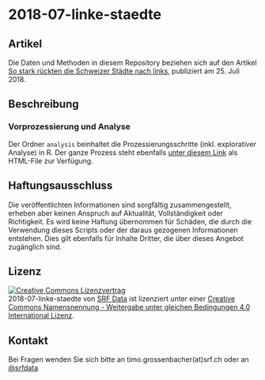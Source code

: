 # 2018-07-linke-staedte

## Artikel

Die Daten und Methoden in diesem Repository beziehen sich auf den Artikel [So stark rückten die Schweizer Städte nach links](https://www.srf.ch/news/schweiz/urbaner-linksrutsch-so-stark-rueckten-die-schweizer-staedte-nach-links), publiziert am 25. Juli 2018. 

## Beschreibung

### Vorprozessierung und Analyse

Der Ordner `analysis` beinhaltet die Prozessierungsschritte (inkl. explorativer Analyse) in R. Der ganze Prozess steht ebenfalls [unter diesem Link](http://srfdata.github.io/2018-07-linke-staedte/) als HTML-File zur Verfügung. 

## Haftungsausschluss

Die veröffentlichten Informationen sind sorgfältig zusammengestellt, erheben aber keinen Anspruch auf Aktualität, Vollständigkeit oder Richtigkeit. Es wird keine Haftung übernommen für Schäden, die  durch die Verwendung dieses Scripts oder der daraus gezogenen Informationen entstehen. Dies gilt ebenfalls für Inhalte Dritter, die über dieses Angebot zugänglich sind. 

## Lizenz

<a rel="license" href="http://creativecommons.org/licenses/by-sa/4.0/"><img alt="Creative Commons Lizenzvertrag" style="border-width:0" src="https://i.creativecommons.org/l/by-sa/4.0/88x31.png" /></a><br /><span xmlns:dct="http://purl.org/dc/terms/" href="http://purl.org/dc/dcmitype/Dataset" property="dct:title" rel="dct:type">2018-07-linke-staedte</span> von <a xmlns:cc="http://creativecommons.org/ns#" href="https://github.com/srfdata/2018-07-linke-staedte" property="cc:attributionName" rel="cc:attributionURL">SRF Data</a> ist lizenziert unter einer <a rel="license" href="http://creativecommons.org/licenses/by-sa/4.0/">Creative Commons Namensnennung - Weitergabe unter gleichen Bedingungen 4.0 International Lizenz</a>.

## Kontakt

Bei Fragen wenden Sie sich bitte an timo.grossenbacher(at)srf.ch oder an [@srfdata](https://twitter.com/srfdata)